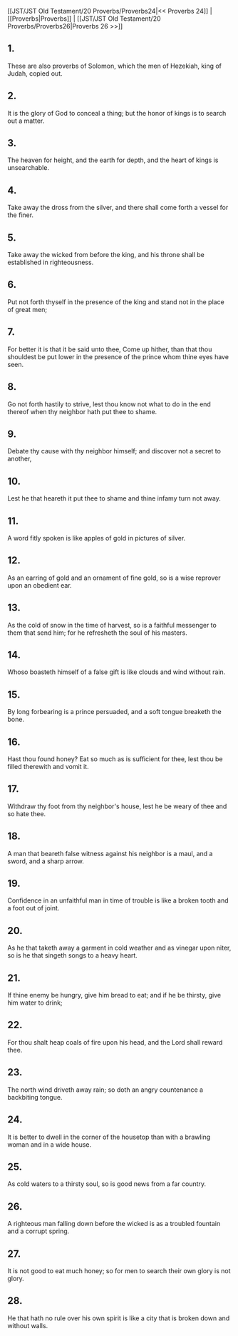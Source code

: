 [[JST/JST Old Testament/20 Proverbs/Proverbs24|<< Proverbs 24]] | [[Proverbs|Proverbs]] | [[JST/JST Old Testament/20 Proverbs/Proverbs26|Proverbs 26 >>]]
## 1.
These are also proverbs of Solomon, which the men of Hezekiah, king of Judah, copied out.
## 2.
It is the glory of God to conceal a thing; but the honor of kings is to search out a matter.
## 3.
The heaven for height, and the earth for depth, and the heart of kings is unsearchable.
## 4.
Take away the dross from the silver, and there shall come forth a vessel for the finer.
## 5.
Take away the wicked from before the king, and his throne shall be established in righteousness.
## 6.
Put not forth thyself in the presence of the king and stand not in the place of great men;
## 7.
For better it is that it be said unto thee, Come up hither, than that thou shouldest be put lower in the presence of the prince whom thine eyes have seen.
## 8.
Go not forth hastily to strive, lest thou know not what to do in the end thereof when thy neighbor hath put thee to shame.
## 9.
Debate thy cause with thy neighbor himself; and discover not a secret to another,
## 10.
Lest he that heareth it put thee to shame and thine infamy turn not away.
## 11.
A word fitly spoken is like apples of gold in pictures of silver.
## 12.
As an earring of gold and an ornament of fine gold, so is a wise reprover upon an obedient ear.
## 13.
As the cold of snow in the time of harvest, so is a faithful messenger to them that send him; for he refresheth the soul of his masters.
## 14.
Whoso boasteth himself of a false gift is like clouds and wind without rain.
## 15.
By long forbearing is a prince persuaded, and a soft tongue breaketh the bone.
## 16.
Hast thou found honey? Eat so much as is sufficient for thee, lest thou be filled therewith and vomit it.
## 17.
Withdraw thy foot from thy neighbor\'s house, lest he be weary of thee and so hate thee.
## 18.
A man that beareth false witness against his neighbor is a maul, and a sword, and a sharp arrow.
## 19.
Confidence in an unfaithful man in time of trouble is like a broken tooth and a foot out of joint.
## 20.
As he that taketh away a garment in cold weather and as vinegar upon niter, so is he that singeth songs to a heavy heart.
## 21.
If thine enemy be hungry, give him bread to eat; and if he be thirsty, give him water to drink;
## 22.
For thou shalt heap coals of fire upon his head, and the Lord shall reward thee.
## 23.
The north wind driveth away rain; so doth an angry countenance a backbiting tongue.
## 24.
It is better to dwell in the corner of the housetop than with a brawling woman and in a wide house.
## 25.
As cold waters to a thirsty soul, so is good news from a far country.
## 26.
A righteous man falling down before the wicked is as a troubled fountain and a corrupt spring.
## 27.
It is not good to eat much honey; so for men to search their own glory is not glory.
## 28.
He that hath no rule over his own spirit is like a city that is broken down and without walls.

